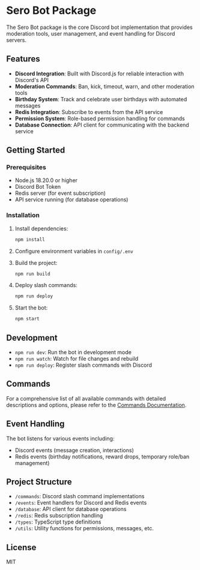 # Sero Bot Package

The Sero Bot package is the core Discord bot implementation that provides moderation tools, user management, and event handling for Discord servers.

## Features

- **Discord Integration**: Built with Discord.js for reliable interaction with Discord's API
- **Moderation Commands**: Ban, kick, timeout, warn, and other moderation tools
- **Birthday System**: Track and celebrate user birthdays with automated messages
- **Redis Integration**: Subscribe to events from the API service
- **Permission System**: Role-based permission handling for commands
- **Database Connection**: API client for communicating with the backend service

## Getting Started

### Prerequisites

- Node.js 18.20.0 or higher
- Discord Bot Token
- Redis server (for event subscription)
- API service running (for database operations)

### Installation

1. Install dependencies:
   ```bash
   npm install
   ```

2. Configure environment variables in `config/.env`

3. Build the project:
   ```bash
   npm run build
   ```

4. Deploy slash commands:
   ```bash
   npm run deploy
   ```

5. Start the bot:
   ```bash
   npm start
   ```

## Development

- `npm run dev`: Run the bot in development mode
- `npm run watch`: Watch for file changes and rebuild
- `npm run deploy`: Register slash commands with Discord

## Commands

For a comprehensive list of all available commands with detailed descriptions and options, please refer to the [Commands Documentation](/docs/commands.md).

## Event Handling

The bot listens for various events including:
- Discord events (message creation, interactions)
- Redis events (birthday notifications, reward drops, temporary role/ban management)

## Project Structure

- `/commands`: Discord slash command implementations
- `/events`: Event handlers for Discord and Redis events
- `/database`: API client for database operations
- `/redis`: Redis subscription handling
- `/types`: TypeScript type definitions
- `/utils`: Utility functions for permissions, messages, etc.

## License

MIT
